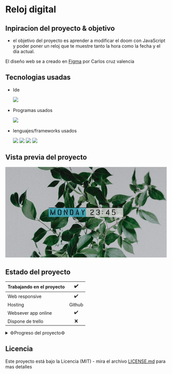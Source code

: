 # Reloj digital
## Inpiracion del proyecto & objetivo

-  el objetivo del proyecto es aprender a modificar el doom con JavaScript y poder poner un reloj que te muestre tanto la hora como la fecha  y el día actual.

El diseño web se a creado en [Figma](https://www.figma.com/file/kP0SJhf4iDDa9kAzsz1LM1/Github-projects?node-id=0%3A1) por Carlos cruz valencia

## Tecnologias usadas
- Ide
    <!-- visual studio code -->
    <code><img height="25" src="https://img.shields.io/badge/Visual_Studio_Code-0078D4?style=for-the-badge&logo=visual%20studio%20code&logoColor=white"></code>

- Programas usados
    <!-- figma -->
    <code><img height="30" src="https://img.shields.io/badge/Figma-F24E1E?style=for-the-badge&logo=figma&logoColor=white"></code>
- lenguajes/frameworks usados
  <!-- html -->
    <code><img height="30" src="https://img.shields.io/badge/HTML5-E34F26?style=for-the-badge&logo=html5&logoColor=white"></code><!-- css -->
    <code><img height="30" src="https://img.shields.io/badge/CSS3-1572B6?style=for-the-badge&logo=css3&logoColor=white"></code><!-- sass -->
    <code><img height="30" src="https://img.shields.io/badge/Sass-CC6699?style=for-the-badge&logo=sass&logoColor=white"></code><!-- javascript -->
    <code><img src="https://img.shields.io/badge/JavaScript-323330?style=for-the-badge&logo=javascript&logoColor=F7DF1E"></img></code>


## Vista previa del proyecto
<!-- `` vista no disponible`` -->
<img src="pr-project/project-preview.png" aling="center"></img>
<!-- <img src="project-preview.gif" aling="center"></img> -->
## Estado del proyecto
|Trabajando en el proyecto|✔️| 
| -------------------------- | :----------------: | 
|            Web responsive  |      ✔️       |
|           Hosting          |    Github|
| Websever app online        |         ✔️    |  
| Dispone de trello          |         ❌    |  
<details >
<summary>⚙️Progreso del proyecto⚙️</summary>

1. Creacion del diseño de la pagina web en ``figma``
    ![](pr-project/project-preview.png)

2. Se añade el fondo a la web con un background image
    ![](pr-project/1.png)
3. Se añade el reloj a la web
    ![](pr-project/2.png)
4. Se crea el javascript para el reloj
    ![](pr-project/3.gif)
5. Se añade un saludo al usuario y el fondo cambia segun la hora del dia aparte de dos botones para cambiar entre 24H y 12H y el idioma de la pagina
    ![](pr-project/3.png)
    ![](pr-project/4.png)
    ![](pr-project/5.png)
6. Se crea el javascript para los botones de cambio de hora y idioma
    ![](pr-project/6.gif)

</details>


## Licencia
Este proyecto está bajo la Licencia (MIT) - mira el archivo [LICENSE.md](LICENSE.md)  para mas detalles


<!-- ## !codigo temporal no lo uses si no sabes que hace¡
## git update code
```shell
git add -A && git commit -a -m \"update\" && git push
```

## sass compiler code
```shell
sass -w --style compressed assets/styles/sass/main.scss assets/styles/css/main.css
``` -->
